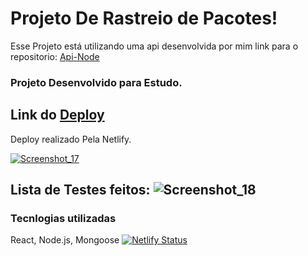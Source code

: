 # Projeto De Rastreio de Pacotes!
Esse Projeto está utilizando uma api desenvolvida por mim link para o repositorio: [Api-Node](https://github.com/Withene/FindBluePackge-React)

### Projeto Desenvolvido para Estudo.
## Link do [Deploy](https://firstbluepackge.netlify.app)
Deploy realizado Pela Netlify.

[![Screenshot_17](https://user-images.githubusercontent.com/82597491/132923165-d678a92a-44af-498f-94f3-08da97d72fe5.png)](https://firstbluepackge.netlify.app)


## Lista de Testes feitos: ![Screenshot_18](https://user-images.githubusercontent.com/82597491/132922345-381b8042-00ec-4fee-9d71-8432928ec198.png)

### Tecnlogias utilizadas
React, Node.js, Mongoose
[![Netlify Status](https://api.netlify.com/api/v1/badges/d08b9b12-33b3-469c-b386-72d7a88f739b/deploy-status)](https://app.netlify.com/sites/findbluepackge/deploys)
